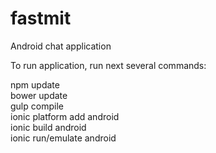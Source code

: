 # fastmit
Android chat application

To run application, run next several commands:

npm update  
bower update  
gulp compile  
ionic platform add android  
ionic build android  
ionic run/emulate android  
